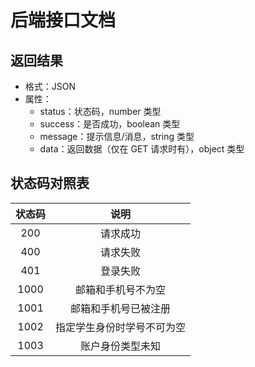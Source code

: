 # 后端接口文档

## 返回结果

- 格式：JSON
- 属性：
  - status：状态码，number 类型
  - success：是否成功，boolean 类型
  - message：提示信息/消息，string 类型
  - data：返回数据（仅在 GET 请求时有），object 类型

## 状态码对照表

| 状态码  |      说明       |
|:----:|:-------------:|
| 200  |     请求成功      |
| 400  |     请求失败      |
| 401  |     登录失败      |
| 1000 |   邮箱和手机号不为空   |
| 1001 |  邮箱和手机号已被注册   |
| 1002 | 指定学生身份时学号不可为空 |
| 1003 |   账户身份类型未知    |
